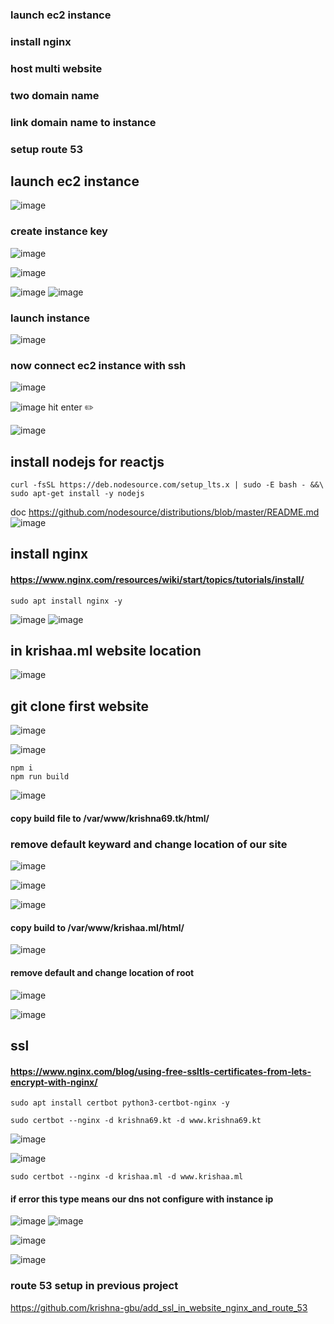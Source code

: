 ### launch ec2 instance 
### install nginx
### host multi website
### two domain name
### link domain name to instance
### setup route 53 

## launch ec2 instance 
![image](https://user-images.githubusercontent.com/40553867/204722661-bfd5d1b6-7807-4bed-93bd-962380c1d526.png)

### create instance key
![image](https://user-images.githubusercontent.com/40553867/204722827-1d81f776-edc2-4099-a85a-9172a083d029.png)

![image](https://user-images.githubusercontent.com/40553867/204722925-8c9d415b-f1cb-4d3d-b28d-bfa7c2de84dc.png)

![image](https://user-images.githubusercontent.com/40553867/204722965-394ba022-6998-4a74-8176-55436558e33d.png)
![image](https://user-images.githubusercontent.com/40553867/204722989-03ecbe70-a20c-4379-a0d9-1d05dc3407fd.png)

### launch instance 
![image](https://user-images.githubusercontent.com/40553867/204723056-88a5e887-ef40-487a-9a35-5d2460fffaa0.png)

### now connect ec2 instance with ssh 

![image](https://user-images.githubusercontent.com/40553867/204723142-d4a8d7c1-9f93-4683-9c40-864e652211cd.png)

![image](https://user-images.githubusercontent.com/40553867/204723302-8efa1f36-8508-48ab-9019-3ac25dc3835d.png)
 hit enter :pencil2:
 
![image](https://user-images.githubusercontent.com/40553867/204724911-98e09766-8609-4e45-a9cb-afea2450666b.png)

## install nodejs for reactjs
```
curl -fsSL https://deb.nodesource.com/setup_lts.x | sudo -E bash - &&\
sudo apt-get install -y nodejs
```
doc https://github.com/nodesource/distributions/blob/master/README.md
![image](https://user-images.githubusercontent.com/40553867/204736471-f404c9dc-9397-41b5-8e4c-e559047deed5.png)

## install nginx 
#### https://www.nginx.com/resources/wiki/start/topics/tutorials/install/

```
sudo apt install nginx -y
```
![image](https://user-images.githubusercontent.com/40553867/204738377-d3765dc2-3056-4fe9-9272-f5f7350f43dd.png)
![image](https://user-images.githubusercontent.com/40553867/204739523-88a7e84f-3d7c-455f-92d0-494e898122d1.png)

## in krishaa.ml website location
![image](https://user-images.githubusercontent.com/40553867/204739460-31054366-21e8-4057-bb12-e6ea441ebbc3.png)
## git clone first website
![image](https://user-images.githubusercontent.com/40553867/204739838-e910007e-6cc7-4381-845e-047779a18161.png)

![image](https://user-images.githubusercontent.com/40553867/204740007-1f0cd8b2-c8c8-4580-bfbe-cec1e1d0905b.png)

```
npm i
npm run build
```
![image](https://user-images.githubusercontent.com/40553867/204740909-ee862005-d316-42f5-8077-efe23d2dbd18.png)

#### copy build file to /var/www/krishna69.tk/html/
### remove default keyward and change location of our site 
![image](https://user-images.githubusercontent.com/40553867/205471884-512fde66-0cf5-402d-bcbf-c9dabe088318.png)

![image](https://user-images.githubusercontent.com/40553867/205471694-32a91efc-a09a-4c7f-9d95-340025073512.png)

![image](https://user-images.githubusercontent.com/40553867/205471703-7134f34f-70a3-49fb-8dba-2a59ea99b1d3.png)

#### copy build to /var/www/krishaa.ml/html/

![image](https://user-images.githubusercontent.com/40553867/205472363-47de3adc-c566-432c-b41c-b585e9f5a3b0.png)

#### remove default and change location of root 
![image](https://user-images.githubusercontent.com/40553867/205472408-7b553f43-216c-4f4e-89c8-1501510d48ca.png)

![image](https://user-images.githubusercontent.com/40553867/205472448-614d4280-1eaa-4e37-93e2-aa7051484097.png)

## ssl
#### https://www.nginx.com/blog/using-free-ssltls-certificates-from-lets-encrypt-with-nginx/

```
sudo apt install certbot python3-certbot-nginx -y
```

```
sudo certbot --nginx -d krishna69.kt -d www.krishna69.kt
```
![image](https://user-images.githubusercontent.com/40553867/205502320-912bdff8-bb78-4cd9-8862-20b80e70fe31.png)

![image](https://user-images.githubusercontent.com/40553867/205502338-40dfaece-86d8-4ed2-9328-2a57dab36c9a.png)

```
sudo certbot --nginx -d krishaa.ml -d www.krishaa.ml
```
#### if error this type means our dns not configure with instance ip
![image](https://user-images.githubusercontent.com/40553867/205502411-4ae261d5-2f55-406d-b85a-cad971cd5200.png)
![image](https://user-images.githubusercontent.com/40553867/205502483-fab80cbd-ec1c-4fcb-9c34-a52b2f827ed3.png)

![image](https://user-images.githubusercontent.com/40553867/205502451-6405d00a-dab6-4133-95f6-c14f81183a38.png)

![image](https://user-images.githubusercontent.com/40553867/205502553-329097d4-ba30-4dd9-a7cf-fc9cf7b59317.png)

### route 53 setup in previous project
https://github.com/krishna-gbu/add_ssl_in_website_nginx_and_route_53
